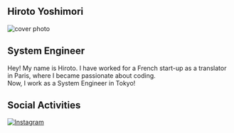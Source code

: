 ## Hiroto Yoshimori

![cover photo](https://i.imgur.com/Ui4VNMx.jpg)

## System Engineer

Hey! My name is Hiroto. I have worked for a French start-up as a translator in Paris, where I became passionate about coding.<br> 
Now, I work as a System Engineer in Tokyo!

## Social Activities

<a href="https://www.instagram.com/hiro_y_photo/" target="_blank"><img alt="Instagram" src="https://img.shields.io/badge/Instagram-hiro_y_photo-lightblue?style=flat&logo=instagram&logoColor=white"></a>
 
